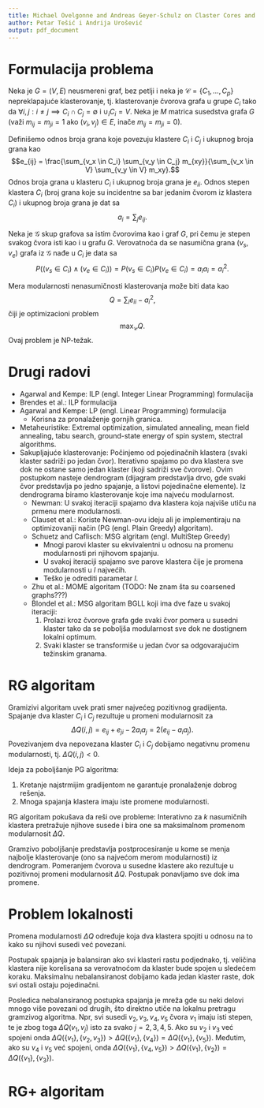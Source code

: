 ```yaml
---
title: Michael Ovelgonne and Andreas Geyer-Schulz on Claster Cores and Modularity Maximization
author: Petar Tešić i Andrija Urošević
output: pdf_document
---
```


# Formulacija problema

Neka je $G = (V, E)$ neusmereni graf, bez petlji i neka je $\mathcal{C} = \{C_1, \ldots, C_p\}$ nepreklapajuće klasterovanje, tj. klasterovanje čvorova grafa u grupe $C_i$ tako da $\forall i, j : i \neq j \implies C_i \cap C_j = \emptyset$ i $\cup_i C_i = V$.
Neka je $M$ matrica susedstva grafa $G$ (važi $m_{ij} = m_{ji} = 1$ ako $(v_i, v_j) \in E$, inače $m_{ij} = m_{ji} = 0$). 

Definišemo odnos broja grana koje povezuju klastere $C_i$ i $C_j$ i ukupnog broja grana kao 
$$e_{ij} = \frac{\sum_{v_x \in C_i} \sum_{v_y \in C_j} m_{xy}}{\sum_{v_x \in V} \sum_{v_y \in V} m_xy}.$$
Odnos broja grana u klasteru $C_i$ i ukupnog broja grana je $e_{ii}$.
Odnos stepen klastera $C_i$ (broj grana koje su incidentne sa bar jedanim čvorom iz klastera $C_i$) i ukupnog broja grana je dat sa
$$a_i = \sum_j e_{ij}.$$

Neka je $\mathcal{G}$ skup grafova sa istim čvorovima kao i graf $G$, pri čemu je stepen svakog čvora isti kao i u grafu $G$. Verovatnoća da se nasumična grana $(v_s, v_e)$ grafa iz $\mathcal{G}$ nađe u $C_i$ je data sa
$$P((v_s \in C_i) \land (v_e \in C_i)) = P(v_s \in C_i) P(v_e \in C_i) = a_i a_i = a_i^2.$$

Mera modularnosti nenasumičnosti klasterovanja može biti data kao
$$Q = \sum_i e_{ii} - a_i^2,$$
čiji je optimizacioni problem
$$\max_{\mathcal{C}} Q.$$
Ovaj problem je NP-težak.

# Drugi radovi

- Agarwal and Kempe: ILP (engl. Integer Linear Programming) formulacija
- Brendes et al.: ILP formulacija
- Agarwal and Kempe: LP (engl. Linear Programming) formulacija
  - Korisna za pronalaženje gornjih granica.
- Metaheuristike: Extremal optimization, simulated annealing, mean field annealing, tabu search, ground-state energy of spin system, stectral algorithms.
- Sakupljajuće klasterovanje: Počinjemo od pojedinačnih klastera (svaki klaster sadriži po jedan čvor). Iterativno spajamo po dva klastera sve dok ne ostane samo jedan klaster (koji sadriži sve čvorove). Ovim postupkom nasteje dendrogram (dijagram predstavlja drvo, gde svaki čvor predstavlja po jedno spajanje, a listovi pojedinačne elemente). Iz dendrograma biramo klasterovanje koje ima najveću modularnost.
  - Newman: U svakoj iteraciji spajamo dva klastera koja najviše utiču na prmenu mere modularnosti.
  - Clauset et al.: Koriste Newman-ovu ideju ali je implementiraju na optimizovaniji način (PG (engl. Plain Greedy) algoritam).
  - Schuetz and Caflisch: MSG algritam (engl. MultiStep Greedy)
    - Mnogi parovi klaster su ekvivalentni u odnosu na promenu modularnosti pri njihovom spajanju.
    - U svakoj iteraciji spajamo sve parove klastera čije je promena modularnosti u $l$ najvećih.
    - Teško je odrediti parametar $l$.
  - Zhu et al.: MOME algoritam (TODO: Ne znam šta su coarsened graphs???)
  - Blondel et al.: MSG algoritam BGLL koji ima dve faze u svakoj iteraciji:
    1. Prolazi kroz čvorove grafa gde svaki čvor pomera u susedni klaster tako da se poboljša modularnost sve dok ne dostignem lokalni optimum.
    2. Svaki klaster se transformiše u jedan čvor sa odgovarajućim težinskim granama.

# RG algoritam

Gramizivi algoritam uvek prati smer najvećeg pozitivnog gradijenta. Spajanje dva klaster $C_i$ i $C_j$ rezultuje u promeni modularnosit za
$$\Delta Q (i, j) = e_{ij} + e_{ji} - 2 a_i a_j = 2 (e_{ij} - a_i a_j).$$
Povezivanjem dva nepovezana klaster $C_i$ i $C_j$ dobijamo negativnu promenu modularnosti, tj. $\Delta Q(i, j) < 0$. 

Ideja za poboljšanje PG algoritma:
1. Kretanje najstrmijim gradijentom ne garantuje pronalaženje dobrog rešenja.
2. Mnoga spajanja klastera imaju iste promene modularnosti.

RG algoritam pokušava da reši ove probleme: Interativno za $k$ nasumičnih klastera pretražuje njihove susede i bira one sa maksimalnom promenom modularnosit $\Delta Q$. 

Gramzivo poboljšanje predstavlja postprocesiranje u kome se menja najbolje klasterovanje (ono sa najvećom merom modularnosti) iz dendrogram. Pomeranjem čvorova u susedne klastere ako rezultuje u pozitivnoj promeni modularnosit $\Delta Q$. Postupak ponavljamo sve dok ima promene.

# Problem lokalnosti

Promena modularnosti $\Delta Q$ određuje koja dva klastera spojiti u odnosu na to kako su njihovi susedi već povezani.

Postupak spajanja je balansiran ako svi klasteri rastu podjednako, tj. veličina klastera nije korelisana sa verovatnoćom da klaster bude spojen u sledećem koraku. Maksimalnu nebalansiranost dobijamo kada jedan klaster raste, dok svi ostali ostaju pojedinačni.

Posledica nebalansiranog postupka spajanja je mreža gde su neki delovi mnogo više povezani od drugih, što direktno utiče na lokalnu pretragu gramzivog algoritma. Npr, svi susedi $v_2, v_3, v_4, v_5$ čvora $v_1$ imaju isti stepen, te je zbog toga $\Delta Q(v_1, v_j)$ isto za svako $j = 2, 3, 4, 5$. Ako su $v_2$ i $v_3$ već spojeni onda $\Delta Q(\{v_1\}, \{v_2, v_3\}) > \Delta Q(\{v_1\}, \{v_4\}) = \Delta Q (\{v_1\}, \{v_5\})$. Međutim, ako su $v_4$ i $v_5$ već spojeni, onda $\Delta Q(\{v_1\}, \{v_4, v_5\}) > \Delta Q(\{v_1\}, \{v_2\}) = \Delta Q(\{v_1\}, \{v_3\})$.

# RG+ algoritam


